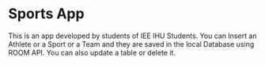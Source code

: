 # Sports App
This is an app developed by students of IEE IHU Students. 
You can Insert an Athlete or a Sport  or a Team and they are saved in the local Database using ROOM API.
You can also update a table or delete it. 
